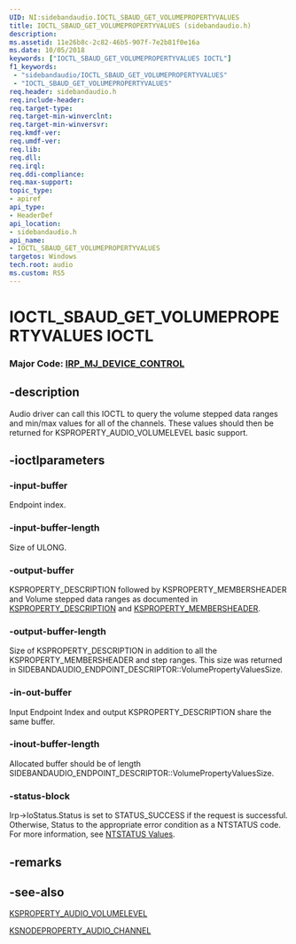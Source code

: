 ```yaml
---
UID: NI:sidebandaudio.IOCTL_SBAUD_GET_VOLUMEPROPERTYVALUES
title: IOCTL_SBAUD_GET_VOLUMEPROPERTYVALUES (sidebandaudio.h)
description: 
ms.assetid: 11e26b8c-2c82-46b5-907f-7e2b81f0e16a
ms.date: 10/05/2018
keywords: ["IOCTL_SBAUD_GET_VOLUMEPROPERTYVALUES IOCTL"]
f1_keywords:
 - "sidebandaudio/IOCTL_SBAUD_GET_VOLUMEPROPERTYVALUES"
 - "IOCTL_SBAUD_GET_VOLUMEPROPERTYVALUES"
req.header: sidebandaudio.h
req.include-header:
req.target-type:
req.target-min-winverclnt:
req.target-min-winversvr:
req.kmdf-ver:
req.umdf-ver:
req.lib:
req.dll:
req.irql: 
req.ddi-compliance:
req.max-support:
topic_type: 
- apiref
api_type: 
- HeaderDef
api_location: 
- sidebandaudio.h
api_name: 
- IOCTL_SBAUD_GET_VOLUMEPROPERTYVALUES
targetos: Windows
tech.root: audio
ms.custom: RS5
---
```


# IOCTL_SBAUD_GET_VOLUMEPROPERTYVALUES IOCTL

### Major Code:  [IRP_MJ_DEVICE_CONTROL](https://docs.microsoft.com/windows-hardware/drivers/kernel/irp-mj-device-control)

## -description

Audio driver can call this IOCTL to query the volume stepped data ranges and min/max values for all of the channels. These values should then be returned for KSPROPERTY_AUDIO_VOLUMELEVEL basic support.



## -ioctlparameters

### -input-buffer

Endpoint index.

### -input-buffer-length

Size of ULONG.

### -output-buffer

KSPROPERTY_DESCRIPTION followed by KSPROPERTY_MEMBERSHEADER and Volume stepped data ranges as documented in <a href='https://docs.microsoft.com/windows-hardware/drivers/ddi/ks/ns-ks-ksproperty_description'>KSPROPERTY_DESCRIPTION</a> and <a href='https://docs.microsoft.com/windows-hardware/drivers/ddi/ks/ns-ks-ksproperty_membersheader'>KSPROPERTY_MEMBERSHEADER</a>.

### -output-buffer-length 

Size of KSPROPERTY_DESCRIPTION in addition to all the KSPROPERTY_MEMBERSHEADER and step ranges. This size was returned in SIDEBANDAUDIO_ENDPOINT_DESCRIPTOR::VolumePropertyValuesSize.

### -in-out-buffer

Input Endpoint Index and output KSPROPERTY_DESCRIPTION share the same buffer.

### -inout-buffer-length 

Allocated buffer should be of length SIDEBANDAUDIO_ENDPOINT_DESCRIPTOR::VolumePropertyValuesSize.

### -status-block

Irp->IoStatus.Status is set to STATUS_SUCCESS if the request is successful.
Otherwise, Status to the appropriate error condition as a NTSTATUS code. 
For more information, see [NTSTATUS Values](https://docs.microsoft.com/windows-hardware/drivers/kernel/ntstatus-values).

## -remarks

## -see-also
<a href="https://docs.microsoft.com/windows-hardware/drivers/audio/ksproperty-audio-volumelevel">KSPROPERTY_AUDIO_VOLUMELEVEL</a>

<a href="https://docs.microsoft.com/windows-hardware/drivers/ddi/ksmedia/ns-ksmedia-ksnodeproperty_audio_channel">KSNODEPROPERTY_AUDIO_CHANNEL</a>
